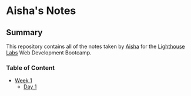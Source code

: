 # Aisha's Notes

## Summary 

This repository contains all of the notes taken by [Aisha](https://github.com/Sabrieai) for the [Lighthouse Labs](https://www.lighthouselabs.ca) Web Development Bootcamp. 


### Table of Content
* [Week 1](/Week_1)
  * [Day 1](/Week_1/Day_1)



